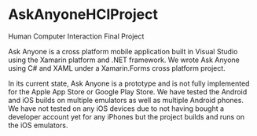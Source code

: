 # AskAnyoneHCIProject
Human Computer Interaction Final Project

Ask Anyone is a cross platform mobile application built in Visual Studio using the Xamarin platform and .NET framework.
We wrote Ask Anyone using C# and XAML under a Xamarin.Forms cross platform project.

In its current state, Ask Anyone is a prototype and is not fully implemented for the Apple App Store or Google Play Store.
We have tested the Android and iOS builds on multiple emulators as well as multiple Android phones.
We have not tested on any iOS devices due to not having bought a developer account yet for any iPhones but the project builds and runs on the iOS emulators.
